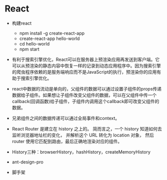 React
=

* 构建react
    * npm install -g create-react-app 
    * create-react-app hello-world 
    * cd hello-world 
    * npm start

* 有利于搜索引擎优化，React可以在服务器上预渲染应用再发送到客户端。它可以从预渲染的静态内容中恢复一样的记录到动态应用程序中。因为搜索引擎的爬虫程序依赖的是服务端响应而不是JavaScript的执行，预渲染你的应用有助于搜索引擎优化。

* react中数据的流动是单向的，父组件的数据可以通过设置子组件的props传递数据给子组件。如果想让子组件改变父组件的数据，可以在父组件中传一个callback(回调函数)给子组件，子组件内调用这个callback即可改变父组件的数据。
* 兄弟组件之间的数据传递可以通过全局事件和context。
* React Router 是建立在 history 之上的。 简而言之，一个 history 知道如何去监听浏览器地址栏的变化， 并解析这个 URL 转化为 location 对象， 然后 router 使用它匹配到路由，最后正确地渲染对应的组件。
* History三种：browserHistory，hashHistory，createMemoryHistory
* ant-design-pro
* 脚手架